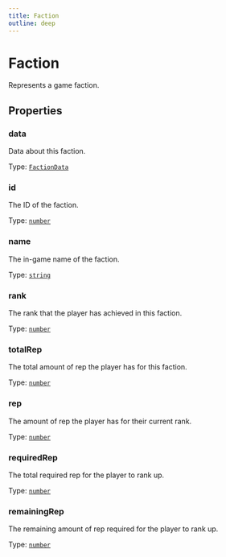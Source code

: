 ```yaml
---
title: Faction
outline: deep
---
```

# Faction

Represents a game faction.



## Properties

### data
Data about this faction.

Type: <code><a href="/api/typedefs/factiondata">FactionData</a></code>

### id<Badge text="getter" />
The ID of the faction.

Type: <code><a href="https://developer.mozilla.org/en-us/docs/web/javascript/reference/global_objects/number">number</a></code>

### name<Badge text="getter" />
The in-game name of the faction.

Type: <code><a href="https://developer.mozilla.org/en-us/docs/web/javascript/reference/global_objects/string">string</a></code>

### rank<Badge text="getter" />
The rank that the player has achieved in this faction.

Type: <code><a href="https://developer.mozilla.org/en-us/docs/web/javascript/reference/global_objects/number">number</a></code>

### totalRep<Badge text="getter" />
The total amount of rep the player has for this faction.

Type: <code><a href="https://developer.mozilla.org/en-us/docs/web/javascript/reference/global_objects/number">number</a></code>

### rep<Badge text="getter" />
The amount of rep the player has for their current rank.

Type: <code><a href="https://developer.mozilla.org/en-us/docs/web/javascript/reference/global_objects/number">number</a></code>

### requiredRep<Badge text="getter" />
The total required rep for the player to rank up.

Type: <code><a href="https://developer.mozilla.org/en-us/docs/web/javascript/reference/global_objects/number">number</a></code>

### remainingRep<Badge text="getter" />
The remaining amount of rep required for the player to rank up.

Type: <code><a href="https://developer.mozilla.org/en-us/docs/web/javascript/reference/global_objects/number">number</a></code>
